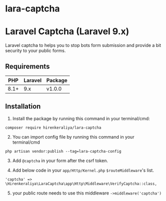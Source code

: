 # lara-captcha

# Laravel Captcha (Laravel 9.x)
Laravel captcha to helps you to stop bots form submission and provide a bit security to your public forms.

## Requirements
| PHP    | Laravel | Package |
|--------|---------|---------|
| 8.1+   | 9.x     | v1.0.0  |

## Installation

1) Install the package by running this command in your terminal/cmd:
```
composer require hirenkeraliya/lara-captcha
```

2) You can import config file by running this command in your terminal/cmd
```
php artisan vendor:publish --tag=lara-captcha-config
```

3) Add `@captcha` in your form after the csrf token.

4) Add below code in your `app/Http/Kernel.php` `$routeMiddleware`'s list.
```
'captcha' => \Hirenkeraliya\LaraCaptcha\app\Http\Middleware\VerifyCaptcha::class,
```

5) your public route needs to use this middleware `->middleware('captcha')`